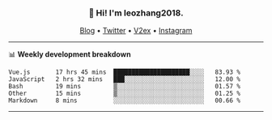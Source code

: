 <h3 align="center">👋 Hi! I'm leozhang2018.</h3>
<p align="center">
  <a href="https://code.leozhang2018.me">Blog</a> •
  <a href="https://twitter.com/leozhang2018">Twitter</a> •
  <a href="https://www.v2ex.com/member/leozhang">V2ex</a> •
  <a href="https://www.instagram.com/leozhanghere">Instagram</a>
</p>

-------

📊 **Weekly development breakdown**
<!--START_SECTION:waka-->
```text
Vue.js       17 hrs 45 mins  █████████████████████░░░░   83.93 % 
JavaScript   2 hrs 32 mins   ███░░░░░░░░░░░░░░░░░░░░░░   12.00 % 
Bash         19 mins         ▒░░░░░░░░░░░░░░░░░░░░░░░░   01.57 % 
Other        15 mins         ▒░░░░░░░░░░░░░░░░░░░░░░░░   01.25 % 
Markdown     8 mins          ░░░░░░░░░░░░░░░░░░░░░░░░░   00.66 % 
```
<!--END_SECTION:waka-->
-------
